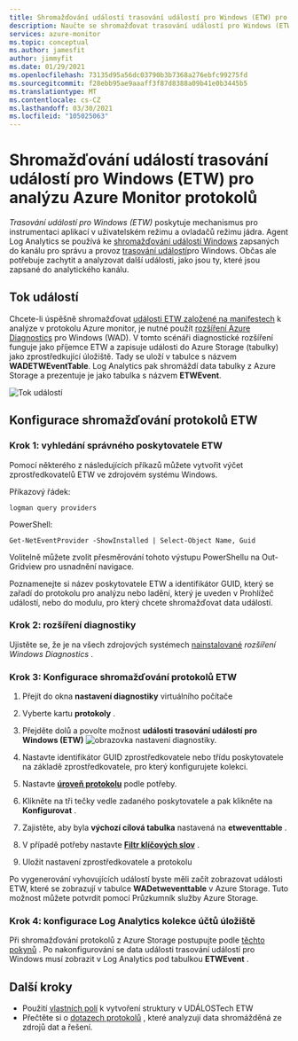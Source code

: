 ```yaml
---
title: Shromažďování událostí trasování událostí pro Windows (ETW) pro analýzu Azure Monitor protokolů
description: Naučte se shromažďovat trasování událostí pro Windows (ETW) pro analýzu v protokolech Azure Monitor.
services: azure-monitor
ms.topic: conceptual
ms.author: jamesfit
author: jimmyfit
ms.date: 01/29/2021
ms.openlocfilehash: 73135d95a56dc03790b3b7368a276ebfc99275fd
ms.sourcegitcommit: f28ebb95ae9aaaff3f87d8388a09b41e0b3445b5
ms.translationtype: MT
ms.contentlocale: cs-CZ
ms.lasthandoff: 03/30/2021
ms.locfileid: "105025063"
---
```

# <a name="collecting-event-tracing-for-windows-etw-events-for-analysis-azure-monitor-logs"></a>Shromažďování událostí trasování událostí pro Windows (ETW) pro analýzu Azure Monitor protokolů

*Trasování událostí pro Windows (ETW)* poskytuje mechanismus pro instrumentaci aplikací v uživatelském režimu a ovladačů režimu jádra. Agent Log Analytics se používá ke [shromažďování událostí Windows](./data-sources-windows-events.md) zapsaných do kanálu pro správu a provoz [trasování událostí](/windows/win32/wes/eventmanifestschema-channeltype-complextype)pro Windows. Občas ale potřebuje zachytit a analyzovat další události, jako jsou ty, které jsou zapsané do analytického kanálu.  

## <a name="event-flow"></a>Tok událostí

Chcete-li úspěšně shromažďovat [události ETW založené na manifestech](/windows/win32/etw/about-event-tracing#types-of-providers) k analýze v protokolu Azure monitor, je nutné použít [rozšíření Azure Diagnostics](./diagnostics-extension-overview.md) pro Windows (WAD). V tomto scénáři diagnostické rozšíření funguje jako příjemce ETW a zapisuje události do Azure Storage (tabulky) jako zprostředkující úložiště. Tady se uloží v tabulce s názvem **WADETWEventTable**. Log Analytics pak shromáždí data tabulky z Azure Storage a prezentuje je jako tabulka s názvem **ETWEvent**.

![Tok událostí](./media/data-sources-event-tracing-windows/event-flow.png)

## <a name="configuring-etw-log-collection"></a>Konfigurace shromažďování protokolů ETW

### <a name="step-1-locate-the-correct-etw-provider"></a>Krok 1: vyhledání správného poskytovatele ETW

Pomocí některého z následujících příkazů můžete vytvořit výčet zprostředkovatelů ETW ve zdrojovém systému Windows.

Příkazový řádek:

```
logman query providers
```

PowerShell:
```
Get-NetEventProvider -ShowInstalled | Select-Object Name, Guid
```
Volitelně můžete zvolit přesměrování tohoto výstupu PowerShellu na Out-Gridview pro usnadnění navigace.

Poznamenejte si název poskytovatele ETW a identifikátor GUID, který se zařadí do protokolu pro analýzu nebo ladění, který je uveden v Prohlížeč událostí, nebo do modulu, pro který chcete shromažďovat data událostí.

### <a name="step-2-diagnostics-extension"></a>Krok 2: rozšíření diagnostiky

Ujistěte se, že je na všech zdrojových systémech [nainstalované](./diagnostics-extension-windows-install.md#install-with-azure-portal) *rozšíření Windows Diagnostics* .

### <a name="step-3-configure-etw-log-collection"></a>Krok 3: Konfigurace shromažďování protokolů ETW

1. Přejít do okna **nastavení diagnostiky** virtuálního počítače

2. Vyberte kartu **protokoly** .

3. Přejděte dolů a povolte možnost **události trasování událostí pro Windows (ETW)** ![ obrazovka nastavení diagnostiky.](./media/data-sources-event-tracing-windows/enable-event-tracing-windows-collection.png)

4. Nastavte identifikátor GUID zprostředkovatele nebo třídu poskytovatele na základě zprostředkovatele, pro který konfigurujete kolekci.

5. Nastavte [**úroveň protokolu**](/windows/win32/etw/configuring-and-starting-an-event-tracing-session) podle potřeby.

6. Klikněte na tři tečky vedle zadaného poskytovatele a pak klikněte na **Konfigurovat** .

7. Zajistěte, aby byla **výchozí cílová tabulka** nastavená na **etweventtable** .

8. V případě potřeby nastavte [**Filtr klíčových slov**](/windows/win32/wes/defining-keywords-used-to-classify-types-of-events) .

9. Uložit nastavení zprostředkovatele a protokolu

Po vygenerování vyhovujících událostí byste měli začít zobrazovat události ETW, které se zobrazují v tabulce **WADetweventtable** v Azure Storage. Tuto možnost můžete potvrdit pomocí Průzkumník služby Azure Storage.

### <a name="step-4-configure-log-analytics-storage-account-collection"></a>Krok 4: konfigurace Log Analytics kolekce účtů úložiště

Při shromažďování protokolů z Azure Storage postupujte podle [těchto pokynů](./diagnostics-extension-logs.md#collect-logs-from-azure-storage) . Po nakonfigurování se data události trasování událostí pro Windows musí zobrazit v Log Analytics pod tabulkou **ETWEvent** .

## <a name="next-steps"></a>Další kroky
- Použití [vlastních polí](../logs/custom-fields.md) k vytvoření struktury v UDÁLOSTech ETW
- Přečtěte si o [dotazech protokolů](../logs/log-query-overview.md) , které analyzují data shromážděná ze zdrojů dat a řešení.